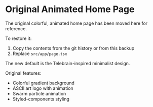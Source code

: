 # Original Animated Home Page

The original colorful, animated home page has been moved here for reference.

To restore it:
1. Copy the contents from the git history or from this backup
2. Replace `src/app/page.tsx` 

The new default is the Telebrain-inspired minimalist design.

Original features:
- Colorful gradient background
- ASCII art logo with animation
- Swarm particle animation
- Styled-components styling
